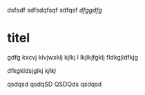 dsfsdf
  sdfsdqfsqf
    sdfqsf
*dfggdfg*

titel
=====
gdfg
kxcvj klvjwxklj 
  kjlkj l
  lkjlkjfgklj
  fldkgjldfkjg
  
dfkgkldsjglkj
_kjlkj_

qsdqsd
qsdqSD
QSDQds
qsdqsd
